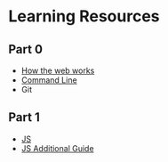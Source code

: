 # Learning Resources

## Part 0

- [How the web works](https://www.vikingcodeschool.com/web-development-basics/how-the-web-works)
- [Command Line](https://www.learnenough.com/command-line-tutorial)
- Git

## Part 1

- [JS](https://learnjavascript.today)
- [JS Additional Guide](https://javascript.info)

